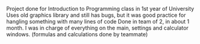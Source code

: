 Project done for Introduction to Programming class in 1st year of University
Uses old graphics library and still has bugs, but it was good practice for hangling something with many lines of code
Done in team of 2, in about 1 month. I was in charge of everything on the main, settings and calculator windows. (formulas and calculations done by teammate)
